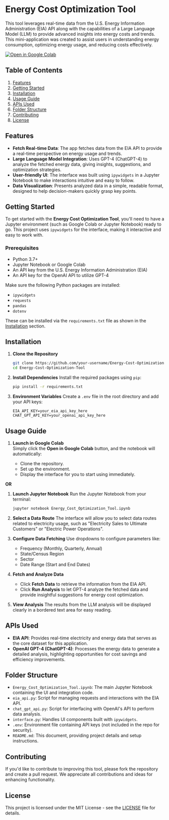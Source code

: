 # Energy Cost Optimization Tool

This tool leverages real-time data from the U.S. Energy Information Administration (EIA) API along with the capabilities of a Large Language Model (LLM) to provide advanced insights into energy costs and trends. This mini-application was created to assist users in understanding energy consumption, optimizing energy usage, and reducing costs effectively.

[![Open in Google Colab](https://colab.research.google.com/assets/colab-badge.svg)](https://colab.research.google.com/github/hansnery/Energy-Cost-Optimization-Tool/blob/main/Energy_Cost_Optimization_Tool.ipynb)

## Table of Contents

1. [Features](#features)
2. [Getting Started](#getting-started)
3. [Installation](#installation)
4. [Usage Guide](#usage-guide)
5. [APIs Used](#apis-used)
6. [Folder Structure](#folder-structure)
7. [Contributing](#contributing)
8. [License](#license)

## Features

- **Fetch Real-time Data**: The app fetches data from the EIA API to provide a real-time perspective on energy usage and trends.
- **Large Language Model Integration**: Uses GPT-4 (ChatGPT-4) to analyze the fetched energy data, giving insights, suggestions, and optimization strategies.
- **User-friendly UI**: The interface was built using `ipywidgets` in a Jupyter Notebook to make interactions intuitive and easy to follow.
- **Data Visualization**: Presents analyzed data in a simple, readable format, designed to help decision-makers quickly grasp key points.

## Getting Started

To get started with the **Energy Cost Optimization Tool**, you'll need to have a Jupyter environment (such as Google Colab or Jupyter Notebook) ready to go. This project uses `ipywidgets` for the interface, making it interactive and easy to work with.

### Prerequisites

- Python 3.7+
- Jupyter Notebook or Google Colab
- An API key from the U.S. Energy Information Administration (EIA)
- An API key for the OpenAI API to utilize GPT-4

Make sure the following Python packages are installed:

- `ipywidgets`
- `requests`
- `pandas`
- `dotenv`

These can be installed via the `requirements.txt` file as shown in the [Installation](#installation) section.

## Installation

1. **Clone the Repository**
   ```bash
   git clone https://github.com/your-username/Energy-Cost-Optimization-Tool.git
   cd Energy-Cost-Optimization-Tool
   ```
2. **Install Dependencies**
   Install the required packages using `pip`:
   ```bash
   pip install -r requirements.txt
   ```
3. **Environment Variables**
   Create a `.env` file in the root directory and add your API keys:
   ```env
   EIA_API_KEY=your_eia_api_key_here
   CHAT_GPT_API_KEY=your_openai_api_key_here
   ```

## Usage Guide

1. **Launch in Google Colab**  
   Simply click the **Open in Google Colab** button, and the notebook will automatically:

   - Clone the repository.
   - Set up the environment.
   - Display the interface for you to start using immediately.

**OR**

1. **Launch Jupyter Notebook**
   Run the Jupyter Notebook from your terminal:

   ```bash
   jupyter notebook Energy_Cost_Optimization_Tool.ipynb
   ```

1. **Select a Data Route**
   The interface will allow you to select data routes related to electricity usage, such as "Electricity Sales to Ultimate Customers" or "Electric Power Operations".

1. **Configure Data Fetching**
   Use dropdowns to configure parameters like:

   - Frequency (Monthly, Quarterly, Annual)
   - State/Census Region
   - Sector
   - Date Range (Start and End Dates)

1. **Fetch and Analyze Data**

   - Click **Fetch Data** to retrieve the information from the EIA API.
   - Click **Run Analysis** to let GPT-4 analyze the fetched data and provide insightful suggestions for energy cost optimization.

1. **View Analysis**
   The results from the LLM analysis will be displayed clearly in a bordered text area for easy reading.

## APIs Used

- **EIA API**: Provides real-time electricity and energy data that serves as the core dataset for this application.
- **OpenAI GPT-4 (ChatGPT-4)**: Processes the energy data to generate a detailed analysis, highlighting opportunities for cost savings and efficiency improvements.

## Folder Structure

- `Energy_Cost_Optimization_Tool.ipynb`: The main Jupyter Notebook containing the UI and integration code.
- `eia_api.py`: Script for managing requests and interactions with the EIA API.
- `chat_gpt_api.py`: Script for interfacing with OpenAI's API to perform data analysis.
- `interface.py`: Handles UI components built with `ipywidgets`.
- `.env`: Environment file containing API keys (not included in the repo for security).
- `README.md`: This document, providing project details and setup instructions.

## Contributing

If you'd like to contribute to improving this tool, please fork the repository and create a pull request. We appreciate all contributions and ideas for enhancing functionality.

## License

This project is licensed under the MIT License - see the [LICENSE](LICENSE) file for details.
